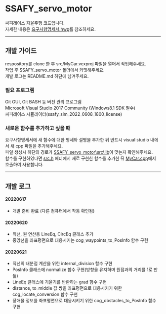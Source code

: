 # SSAFY_servo_motor

싸피레이스 자율주행 코드입니다.   
자세한 내용은 [요구사항명세서.hwp](요구사항명세서.hwp)를 참조하세요.


---


## 개발 가이드

respository를 clone 한 후 src/MyCar.vcxproj 파일을 열어서 작업해주세요.   
작업 후 SSAFY_servo_motor 폴더에서 커밋해주세요.   
개발 로그는 README.md 하단에 남겨주세요.   

### 필요 프로그램

Git GUI, Git BASH 등 버전 관리 프로그램   
Microsoft Visual Studio 2017 Community (Windows8.1 SDK 필수)   
싸피레이스 시뮬레이터(ssafy_sim_2022_0608_1800_license)   


### 새로운 함수를 추가하고 싶을 때

요구사항명세서에 새 함수에 대한 명세와 설명을 추가한 뒤 반드시 visual studio 내에서 새 cpp 파일을 추가해주세요.   
파일 생성시 하단의 경로가 [SSAFY_servo_motor\src\lib](/src/lib/)이 맞는지 확인해주세요.   
함수를 구현하였다면 [src.h](src/src.h) 헤더에서 새로 구현한 함수를 추가한 뒤 [MyCar.cpp](src/MyCar.cpp)에서 호출하여 사용합니다.


---


## 개발 로그


#### 20220617

* 개발 준비 완료 (다른 컴퓨터에서 작동 확인됨)

#### 20220620

* 직선, 원 연산용 LineEq, CircEq 클래스 추가
* 중앙선을 좌표평면으로 대응시키는 cog_waypoints_to_PosInfo 함수 구현

#### 20220621

* 직선의 내분점 계산을 위한 internal_division 함수 구현
* PosInfo 클래스에 normalize 함수 구현(방향을 유지하며 원점과의 거리를 1로 만듦)
* LineEq 클래스에 기울기를 반환하는 grad 함수 구현
* distance, to_middle 값 쌍을 좌표평면으로 대응시키기 위한 cog_locate_conversion 함수 구현
* 장애물 정보를 좌표평면으로 대응시키기 위한 cog_obstacles_to_PosInfo 함수 구현